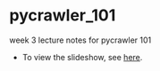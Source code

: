 # pycrawler_101
week 3 lecture notes for pycrawler 101

+ To view the slideshow, see [here](http://nbviewer.ipython.org/format/slides/github/datasci-info/PyCrawler101-201510/blob/master/Week3/agilearning-pycrawler-w3.ipynb#/).
